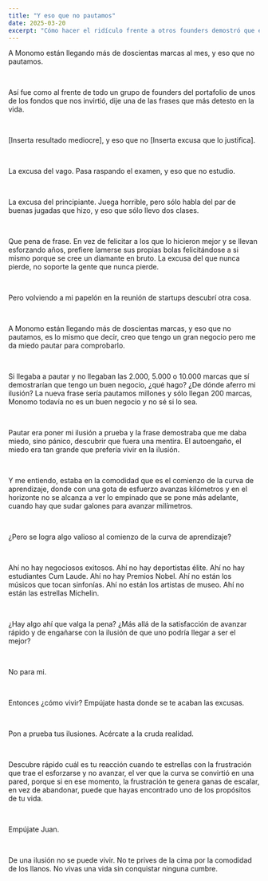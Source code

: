 ```yaml
---
title: "Y eso que no pautamos"
date: 2025-03-20
excerpt: "Cómo hacer el ridículo frente a otros founders demostró que estaba maquillando el miedo, mucho miedo."
---
```


<p>A Monomo están llegando más de doscientas marcas al mes, y eso que no pautamos.</p>
<br>
<p>Así fue como al frente de todo un grupo de founders del portafolio de unos de los fondos que nos invirtió, dije una de las frases que más detesto en la vida.</p>
<br>
<p>[Inserta resultado mediocre], <span class="font-bold">y eso que no</span> [Inserta excusa que lo justifica].</p>
<br>
<p>La excusa del vago. Pasa raspando el examen, <span class="font-bold">y eso que no</span> estudio.</p>
<br>
<p>La excusa del principiante. Juega horrible, pero sólo habla del par de buenas jugadas que hizo, <span class="font-bold">y eso que</span> sólo llevo dos clases.</p>
<br>
<p>Que pena de frase. En vez de felicitar a los que lo hicieron mejor y se llevan esforzando años, prefiere lamerse sus propias bolas felicitándose a si mismo porque se cree un diamante en bruto. La excusa del que nunca pierde, no soporte la gente que nunca pierde.</p>
<br>
<p>Pero volviendo a mi papelón en la reunión de startups descubrí otra cosa.</p>
<br>
<p>A Monomo están llegando más de doscientas marcas, y eso que no pautamos, es lo mismo que decir, creo que tengo un gran negocio pero me da miedo pautar para comprobarlo.</p>
<br>
<p>Si llegaba a pautar y no llegaban las 2.000, 5.000 o 10.000 marcas que sí demostrarían que tengo un buen negocio, ¿qué hago? ¿De dónde aferro mi ilusión? La nueva frase sería pautamos millones y sólo llegan 200 marcas, Monomo todavía no es un buen negocio y no sé si lo sea.</p>
<br>
<p>Pautar era poner mi ilusión a prueba y la frase demostraba que me daba miedo, sino pánico, descubrir que fuera una mentira. El autoengaño, el miedo era tan grande que prefería vivir en la ilusión.</p>
<br>
<p>Y me entiendo, estaba en la comodidad que es el comienzo de la curva de aprendizaje, donde con una gota de esfuerzo avanzas kilómetros y en el horizonte no se alcanza a ver lo empinado que se pone más adelante, cuando hay que sudar galones para avanzar milímetros. </p>
<br>
<p>¿Pero se logra algo valioso al comienzo de la curva de aprendizaje?</p>
<br>
<p>Ahí no hay negociosos exitosos. Ahí no hay deportistas élite. Ahí no hay estudiantes Cum Laude. Ahí no hay Premios Nobel. Ahí no están los músicos que tocan sinfonías. Ahí no están los artistas de museo. Ahí no están las estrellas Michelin.</p>
<br>
<p>¿Hay algo ahí que valga la pena? ¿Más allá de la satisfacción de avanzar rápido y de engañarse con la ilusión de que uno podría llegar a ser el mejor?</p>
<br>
<p>No para mi.</p>
<br>
<p>Entonces ¿cómo vivir? Empújate hasta donde se te acaban las excusas. </p>
<br>
<p>Pon a prueba tus ilusiones. Acércate a la cruda realidad.</p>
<br>
<p>Descubre rápido cuál es tu reacción cuando te estrellas con la frustración que trae el esforzarse y no avanzar, el ver que la curva se convirtió en una pared, porque si en ese momento, la frustración te genera ganas de escalar, en vez de abandonar, puede que hayas encontrado uno de los propósitos de tu vida.</p>
<br>
<p>Empújate Juan.</p> 
<br>
<p>De una ilusión no se puede vivir. No te prives de la cima por la comodidad de los llanos. No vivas una vida sin conquistar ninguna cumbre.</p>
<br>